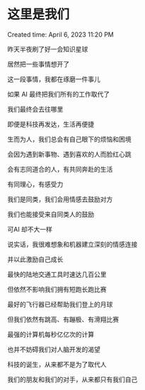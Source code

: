 # 这里是我们

Created time: April 6, 2023 11:20 PM

昨天半夜刷了好一会知识星球

居然把一些事情想开了

这一段事情，我都在琢磨一件事儿

如果 AI 最终把我们所有的工作取代了

我们最终会去往哪里

即便是科技再发达，生活再便捷

生而为人，我们总会有自己眼下的烦恼和困境

会因为遇到新事物、遇到喜欢的人而脸红心跳

会有志同道合的人，有共同奔赴的生活

有同理心，有感受力

我们是同类，我们会用情感去鼓励对方

我们也能接受来自同类人的鼓励

可AI 却不大一样

说实话，我很难想象和机器建立深刻的情感连接

并以此激励自己成长

最快的陆地交通工具时速达几百公里

但依然不影响我们拥有短跑长跑比赛

最好的飞行器已经帮助我们登上的月球

但我们依然有跳高、有蹦极、有滑翔比赛

最强的计算机每秒亿亿次的计算

也并不妨碍我们对人脑开发的渴望

科技的诞生，从来都不是为了取代人

我们的朋友和我们的对手，从来都只有我们自己
